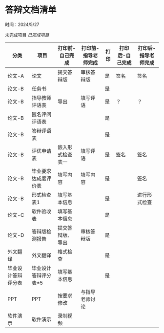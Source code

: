 ﻿# 答辩文档清单

时间：2024/5/27

未完成项目  *已完成项目*

|分类|项目|打印前-自己完成|打印前-指导老师完成|打印|打印后-自己完成|打印后-指导老师完成|
|-|-|-|-|-|-|-|
|论文-A|论文|提交答辩版|审核答辩版|是|签名|签名|
|论文-B|任务书|||是|||
|论文-B|指导教师评语表|导出|填写评语|是|？|？|
|论文-B|匿名评阅评语表|||是|||
|论文-B|答辩评语表|||是|||
|论文-B|评优申请表|嵌入形式检查表一|填写评语|是|签名|签名|
|论文-B|毕业要求达成度评价表|填写内容|填写内容|是||签名|
|论文-B|形式检查表1|填写基本信息||是||进行形式检查|
|论文-C|软件验收表|填写基本信息||是|||
|论文-D|答辩版检测报告|提交答辩版、导出|审核答辩版|是|||
|外文翻译|外文翻译|格式检查||是|||
|毕业设计答辩评分表|毕业设计答辩评分表*5|填写基本信息||是|||
|PPT|PPT|按要求修改|与指导老师讨论||||
|软件演示|软件演示|录制视频|||||